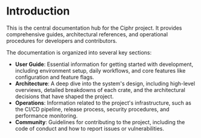 # Introduction

This is the central documentation hub for the Ciphr project. It provides comprehensive guides, architectural references, and operational procedures for developers and contributors.

The documentation is organized into several key sections:

- **User Guide**: Essential information for getting started with development, including environment setup, daily workflows, and core features like configuration and feature flags.
- **Architecture**: A deep dive into the system's design, including high-level overviews, detailed breakdowns of each crate, and the architectural decisions that have shaped the project.
- **Operations**: Information related to the project's infrastructure, such as the CI/CD pipeline, release process, security procedures, and performance monitoring.
- **Community**: Guidelines for contributing to the project, including the code of conduct and how to report issues or vulnerabilities. 